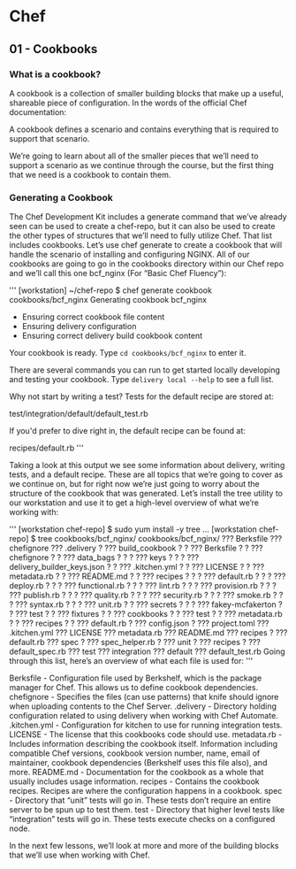 # Chef

## 01 - Cookbooks

### What is a cookbook?

A cookbook is a collection of smaller building blocks that make up a useful, shareable piece of configuration. In the words of the official Chef documentation:

A cookbook defines a scenario and contains everything that is required to support that scenario.

We’re going to learn about all of the smaller pieces that we’ll need to support a scenario as we continue through the course, but the first thing that we need is a cookbook to contain them.

### Generating a Cookbook

The Chef Development Kit includes a generate command that we’ve already seen can be used to create a chef-repo, but it can also be used to create the other types of structures that we’ll need to fully utilize Chef. That list includes cookbooks. Let’s use chef generate to create a cookbook that will handle the scenario of installing and configuring NGINX. All of our cookbooks are going to go in the cookbooks directory within our Chef repo and we’ll call this one bcf_nginx (For “Basic Chef Fluency”):

'''
[workstation] ~/chef-repo $ chef generate cookbook cookbooks/bcf_nginx
Generating cookbook bcf_nginx
- Ensuring correct cookbook file content
- Ensuring delivery configuration
- Ensuring correct delivery build cookbook content

Your cookbook is ready. Type `cd cookbooks/bcf_nginx` to enter it.

There are several commands you can run to get started locally developing and testing your cookbook.
Type `delivery local --help` to see a full list.

Why not start by writing a test? Tests for the default recipe are stored at:

test/integration/default/default_test.rb

If you'd prefer to dive right in, the default recipe can be found at:

recipes/default.rb
'''

Taking a look at this output we see some information about delivery, writing tests, and a default recipe. These are all topics that we’re going to cover as we continue on, but for right now we’re just going to worry about the structure of the cookbook that was generated. Let’s install the tree utility to our workstation and use it to get a high-level overview of what we’re working with:

'''
[workstation chef-repo] $ sudo yum install -y tree
...
[workstation chef-repo] $ tree cookbooks/bcf_nginx/
cookbooks/bcf_nginx/
??? Berksfile
??? chefignore
??? .delivery
?   ??? build_cookbook
?   ?   ??? Berksfile
?   ?   ??? chefignore
?   ?   ??? data_bags
?   ?   ?   ??? keys
?   ?   ?       ??? delivery_builder_keys.json
?   ?   ??? .kitchen.yml
?   ?   ??? LICENSE
?   ?   ??? metadata.rb
?   ?   ??? README.md
?   ?   ??? recipes
?   ?   ?   ??? default.rb
?   ?   ?   ??? deploy.rb
?   ?   ?   ??? functional.rb
?   ?   ?   ??? lint.rb
?   ?   ?   ??? provision.rb
?   ?   ?   ??? publish.rb
?   ?   ?   ??? quality.rb
?   ?   ?   ??? security.rb
?   ?   ?   ??? smoke.rb
?   ?   ?   ??? syntax.rb
?   ?   ?   ??? unit.rb
?   ?   ??? secrets
?   ?   ?   ??? fakey-mcfakerton
?   ?   ??? test
?   ?       ??? fixtures
?   ?           ??? cookbooks
?   ?               ??? test
?   ?                   ??? metadata.rb
?   ?                   ??? recipes
?   ?                       ??? default.rb
?   ??? config.json
?   ??? project.toml
??? .kitchen.yml
??? LICENSE
??? metadata.rb
??? README.md
??? recipes
?   ??? default.rb
??? spec
?   ??? spec_helper.rb
?   ??? unit
?       ??? recipes
?           ??? default_spec.rb
??? test
    ??? integration
        ??? default
            ??? default_test.rb
Going through this list, here’s an overview of what each file is used for:
'''

Berksfile - Configuration file used by Berkshelf, which is the package manager for Chef. This allows us to define cookbook dependencies.
chefignore - Specifies the files (can use patterns) that knife should ignore when uploading contents to the Chef Server.
.delivery - Directory holding configuration related to using delivery when working with Chef Automate.
.kitchen.yml - Configuration for kitchen to use for running integration tests.
LICENSE - The license that this cookbooks code should use.
metadata.rb - Includes information describing the cookbook itself. Information including compatible Chef versions, cookbook version number, name, email of maintainer, cookbook dependencies (Berkshelf uses this file also), and more.
README.md - Documentation for the cookbook as a whole that usually includes usage information.
recipes - Contains the cookbook recipes. Recipes are where the configuration happens in a cookbook.
spec - Directory that “unit” tests will go in. These tests don’t require an entire server to be spun up to test them.
test - Directory that higher level tests like “integration” tests will go in. These tests execute checks on a configured node.

In the next few lessons, we’ll look at more and more of the building blocks that we’ll use when working with Chef.

